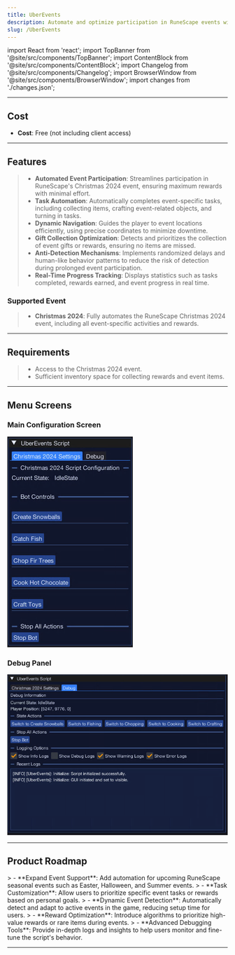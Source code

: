 ```yaml
---
title: UberEvents
description: Automate and optimize participation in RuneScape events with ease and precision.
slug: /UberEvents
---
```


import React from 'react';
import TopBanner from '@site/src/components/TopBanner';
import ContentBlock from '@site/src/components/ContentBlock';
import Changelog from '@site/src/components/Changelog';
import BrowserWindow from '@site/src/components/BrowserWindow';
import changes from './changes.json';


<TopBanner title="UberEvents" version="v1.0.0" author="Uberith" skill="Necromancy">
</TopBanner>

---

## Cost

<ContentBlock title="Cost">

 - **Cost**: Free (not including client access)

</ContentBlock>

---

## Features

<ContentBlock title="Features">

> - **Automated Event Participation**: Streamlines participation in RuneScape's Christmas 2024 event, ensuring maximum rewards with minimal effort.  
> - **Task Automation**: Automatically completes event-specific tasks, including collecting items, crafting event-related objects, and turning in tasks.  
> - **Dynamic Navigation**: Guides the player to event locations efficiently, using precise coordinates to minimize downtime.  
> - **Gift Collection Optimization**: Detects and prioritizes the collection of event gifts or rewards, ensuring no items are missed.  
> - **Anti-Detection Mechanisms**: Implements randomized delays and human-like behavior patterns to reduce the risk of detection during prolonged event participation.  
> - **Real-Time Progress Tracking**: Displays statistics such as tasks completed, rewards earned, and event progress in real time.  
  

### Supported Event

> - **Christmas 2024**: Fully automates the RuneScape Christmas 2024 event, including all event-specific activities and rewards.  


</ContentBlock>

---

## Requirements

<ContentBlock title="Requirements">

> - Access to the Christmas 2024 event.  
> - Sufficient inventory space for collecting rewards and event items.  

</ContentBlock>

---

## Menu Screens

<ContentBlock title="Menu Screens">

### Main Configuration Screen
![Main Configuration Screen](./UberEvents01.png)

### Debug Panel
![Main Configuration Screen](./UberEvents02.png)

</ContentBlock>


---

## Product Roadmap

<ContentBlock title="Product Roadmap">
> - **Expand Event Support**: Add automation for upcoming RuneScape seasonal events such as Easter, Halloween, and Summer events.  
> - **Task Customization**: Allow users to prioritize specific event tasks or rewards based on personal goals.  
> - **Dynamic Event Detection**: Automatically detect and adapt to active events in the game, reducing setup time for users.  
> - **Reward Optimization**: Introduce algorithms to prioritize high-value rewards or rare items during events.  
> - **Advanced Debugging Tools**: Provide in-depth logs and insights to help users monitor and fine-tune the script's behavior.  

</ContentBlock>

---

<Changelog changes={changes} />
